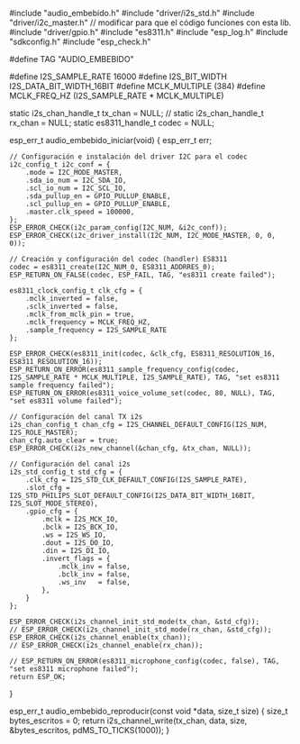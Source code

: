 #include "audio_embebido.h"
#include "driver/i2s_std.h"
#include "driver/i2c_master.h" // modificar para que el código funciones con esta lib.
#include "driver/gpio.h"
#include "es8311.h"
#include "esp_log.h"
#include "sdkconfig.h"
#include "esp_check.h"

#define TAG "AUDIO_EMBEBIDO"

#define I2S_SAMPLE_RATE   16000
#define I2S_BIT_WIDTH     I2S_DATA_BIT_WIDTH_16BIT
#define MCLK_MULTIPLE   (384) 
#define MCLK_FREQ_HZ    (I2S_SAMPLE_RATE * MCLK_MULTIPLE)

static i2s_chan_handle_t tx_chan = NULL;
// static i2s_chan_handle_t rx_chan = NULL;
static es8311_handle_t codec = NULL;

esp_err_t audio_embebido_iniciar(void) {
    esp_err_t err;

    // Configuración e instalación del driver I2C para el codec
    i2c_config_t i2c_conf = {
        .mode = I2C_MODE_MASTER,
        .sda_io_num = I2C_SDA_IO,
        .scl_io_num = I2C_SCL_IO,
        .sda_pullup_en = GPIO_PULLUP_ENABLE,
        .scl_pullup_en = GPIO_PULLUP_ENABLE,
        .master.clk_speed = 100000,
    };
    ESP_ERROR_CHECK(i2c_param_config(I2C_NUM, &i2c_conf));
    ESP_ERROR_CHECK(i2c_driver_install(I2C_NUM, I2C_MODE_MASTER, 0, 0, 0));

    // Creación y configuración del codec (handler) ES8311
    codec = es8311_create(I2C_NUM_0, ES8311_ADDRRES_0);
    ESP_RETURN_ON_FALSE(codec, ESP_FAIL, TAG, "es8311 create failed");

    es8311_clock_config_t clk_cfg = {
        .mclk_inverted = false,
        .sclk_inverted = false,
        .mclk_from_mclk_pin = true,
        .mclk_frequency = MCLK_FREQ_HZ,
        .sample_frequency = I2S_SAMPLE_RATE
    };

    ESP_ERROR_CHECK(es8311_init(codec, &clk_cfg, ES8311_RESOLUTION_16, ES8311_RESOLUTION_16));
    ESP_RETURN_ON_ERROR(es8311_sample_frequency_config(codec, I2S_SAMPLE_RATE * MCLK_MULTIPLE, I2S_SAMPLE_RATE), TAG, "set es8311 sample frequency failed");
    ESP_RETURN_ON_ERROR(es8311_voice_volume_set(codec, 80, NULL), TAG, "set es8311 volume failed");

    // Configuración del canal TX i2s
    i2s_chan_config_t chan_cfg = I2S_CHANNEL_DEFAULT_CONFIG(I2S_NUM, I2S_ROLE_MASTER);
    chan_cfg.auto_clear = true;
    ESP_ERROR_CHECK(i2s_new_channel(&chan_cfg, &tx_chan, NULL));

    // Configuración del canal i2s
    i2s_std_config_t std_cfg = {
        .clk_cfg = I2S_STD_CLK_DEFAULT_CONFIG(I2S_SAMPLE_RATE),
        .slot_cfg = I2S_STD_PHILIPS_SLOT_DEFAULT_CONFIG(I2S_DATA_BIT_WIDTH_16BIT, I2S_SLOT_MODE_STEREO),
        .gpio_cfg = {
            .mclk = I2S_MCK_IO,
            .bclk = I2S_BCK_IO,
            .ws = I2S_WS_IO,
            .dout = I2S_DO_IO,
            .din = I2S_DI_IO,
            .invert_flags = {
                .mclk_inv = false,
                .bclk_inv = false,
                .ws_inv   = false,
            },
        }
    };

    ESP_ERROR_CHECK(i2s_channel_init_std_mode(tx_chan, &std_cfg));
    // ESP_ERROR_CHECK(i2s_channel_init_std_mode(rx_chan, &std_cfg));
    ESP_ERROR_CHECK(i2s_channel_enable(tx_chan));
    // ESP_ERROR_CHECK(i2s_channel_enable(rx_chan));
    
    // ESP_RETURN_ON_ERROR(es8311_microphone_config(codec, false), TAG, "set es8311 microphone failed");
    return ESP_OK;
}

esp_err_t audio_embebido_reproducir(const void *data, size_t size) {
    size_t bytes_escritos = 0;
    return i2s_channel_write(tx_chan, data, size, &bytes_escritos, pdMS_TO_TICKS(1000));
}